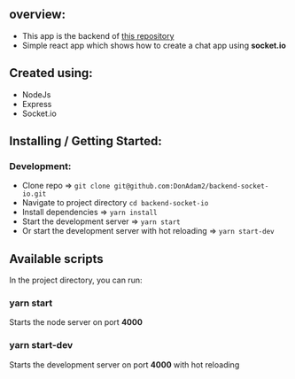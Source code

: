## overview:

- This app is the backend of [this repository](https://github.com/DonAdam2/frontend-socket-io)
- Simple react app which shows how to create a chat app using **socket.io**

## Created using:
- NodeJs
- Express
- Socket.io

## Installing / Getting Started:

### Development:

- Clone repo => `git clone git@github.com:DonAdam2/backend-socket-io.git`
- Navigate to project directory `cd backend-socket-io`
- Install dependencies => `yarn install`
- Start the development server => `yarn start`
- Or start the development server with hot reloading => `yarn start-dev`

## Available scripts

In the project directory, you can run:

### yarn start

Starts the node server on port **4000**

### yarn start-dev
Starts the development server on port **4000** with hot reloading
